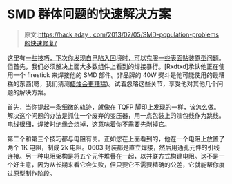 # SMD 群体问题的快速解决方案

> 原文:[https://hack aday . com/2013/02/05/SMD-population-problems 的快速修复/](https://hackaday.com/2013/02/05/quick-fixes-for-smd-population-problems/)

这里有[一些技巧，下次你发现自己陷入困境时，可以克服一些表面贴装原型问题](http://wemakethings.net/2013/02/02/classic_pcb_fix/)。但首先，我们必须解决上面大多数组件上看到的焊接暴行。[Rxdtxd]承认他正在使用一个 firestick 来焊接他的 SMD 部件。非品牌的 40W 熨斗是他可能使用的最糟糕的东西(嗯，我们猜测[蜡烛会更糟糕](http://hackaday.com/2010/05/13/ghetto-repairs-desoldering-with-a-candle/))。试着忽略这些关节，享受他对其他几个问题的解决方案。

首先，当你提起一条细微的轨迹，就像在 TQFP 脚印上发现的一样，该怎么做。解决这个问题的办法是抓住一个废弃的变压器，用一点包装上的漆包线作为跳线。电线很细，焊接时绝缘会烧掉，这意味着你不需要先剥掉它。

第二个和第三个技巧都与电阻有关。正如您在上面看到的，他在一个电阻上放置了两个 1K 电阻，制成 2k 电阻。0603 封装都是直立焊接，然后用通孔元件的引线连接。另一种电阻架构是将五个元件堆叠在一起，以并联方式构建电阻。这不是一个好主意，因为从长期来看它会失败，但只要它不需要精确的公差，它就能帮你度过原型制作阶段。